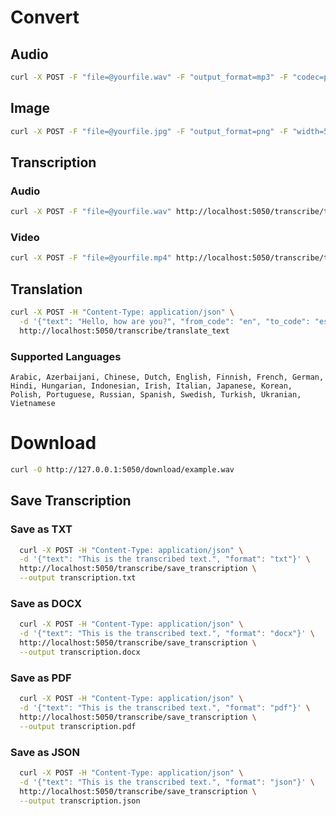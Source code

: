 # Convert

## Audio
```bash
curl -X POST -F "file=@yourfile.wav" -F "output_format=mp3" -F "codec=pcm_s16le" -F "bitrate=192k" -F "sample_rate=44100" -F "channels=2" -F "volume=1.5" http://localhost:5050/audio/convert_audio
```

## Image
```bash
curl -X POST -F "file=@yourfile.jpg" -F "output_format=png" -F "width=500" -F "height=800" -F "quality=2" http://localhost:5050/image/convert_image
```

## Transcription

### Audio
```bash
curl -X POST -F "file=@yourfile.wav" http://localhost:5050/transcribe/transcribe_audio
```

### Video
```bash
curl -X POST -F "file=@yourfile.mp4" http://localhost:5050/transcribe/transcribe_video
```

## Translation
```bash
curl -X POST -H "Content-Type: application/json" \
  -d '{"text": "Hello, how are you?", "from_code": "en", "to_code": "es"}' \
  http://localhost:5050/transcribe/translate_text
```

### Supported Languages

```
Arabic, Azerbaijani, Chinese, Dutch, English, Finnish, French, German, Hindi, Hungarian, Indonesian, Irish, Italian, Japanese, Korean, Polish, Portuguese, Russian, Spanish, Swedish, Turkish, Ukranian, Vietnamese
```

# Download

```bash
curl -O http://127.0.0.1:5050/download/example.wav
```

## Save Transcription

### Save as TXT
```bash
  curl -X POST -H "Content-Type: application/json" \
  -d '{"text": "This is the transcribed text.", "format": "txt"}' \
  http://localhost:5050/transcribe/save_transcription \
  --output transcription.txt
```

### Save as DOCX
```bash
  curl -X POST -H "Content-Type: application/json" \
  -d '{"text": "This is the transcribed text.", "format": "docx"}' \
  http://localhost:5050/transcribe/save_transcription \
  --output transcription.docx
```

### Save as PDF
```bash
  curl -X POST -H "Content-Type: application/json" \
  -d '{"text": "This is the transcribed text.", "format": "pdf"}' \
  http://localhost:5050/transcribe/save_transcription \
  --output transcription.pdf
```

### Save as JSON
```bash
  curl -X POST -H "Content-Type: application/json" \
  -d '{"text": "This is the transcribed text.", "format": "json"}' \
  http://localhost:5050/transcribe/save_transcription \
  --output transcription.json
```
